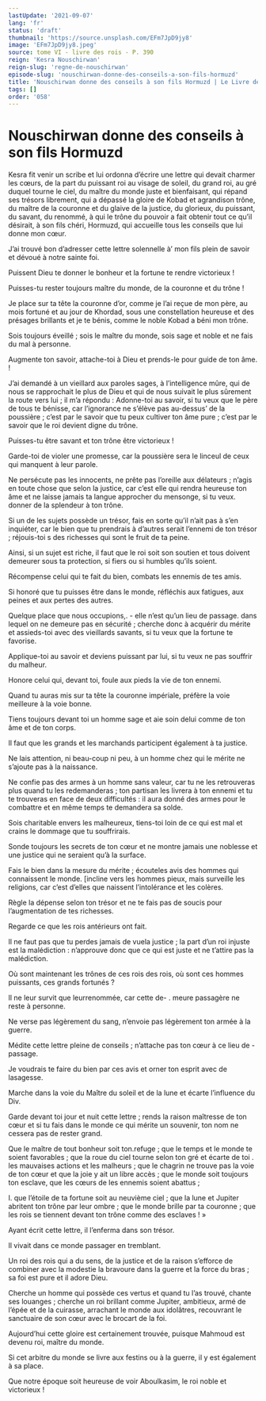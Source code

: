 ```yaml
---
lastUpdate: '2021-09-07'
lang: 'fr'
status: 'draft'
thumbnail: 'https://source.unsplash.com/EFm7JpD9jy8'
image: 'EFm7JpD9jy8.jpeg'
source: tome VI - livre des rois - P. 390
reign: 'Kesra Nouschirwan'
reign-slug: 'regne-de-nouschirwan'
episode-slug: 'nouschirwan-donne-des-conseils-a-son-fils-hormuzd'
title: 'Nouschirwan donne des conseils à son fils Hormuzd | Le Livre des Rois | Shâhnâmeh'
tags: []
order: '058'
---
```


<!-- LTeX: language=fr -->

# Nouschirwan donne des conseils à son fils Hormuzd

Kesra fit venir un scribe et lui ordonna d’écrire une lettre qui devait charmer les cœurs, de la part du puissant roi au visage de soleil, du grand roi, au gré duquel tourne le ciel, du maître du monde juste et bienfaisant, qui répand ses trésors librement, qui a dépassé la gloire de Kobad et agrandison trône, du maître de la couronne et du glaive de la justice, du glorieux, du puissant, du savant, du renommé, à qui le trône du pouvoir a fait obtenir tout ce qu’il désirait, à son fils chéri, Hormuzd, qui accueille tous les conseils que lui donne mon cœur.

J’ai trouvé bon d’adresser cette lettre solennelle à’
mon fils plein de savoir et dévoué à notre sainte foi.

Puissent Dieu te donner le bonheur et la fortune te rendre victorieux !

Puisses-tu rester toujours maître du monde, de la couronne et du trône !

Je place sur ta tête la couronne d’or, comme je l’ai reçue de mon père, au mois fortuné et au jour de Khordad, sous une constellation heureuse et des présages brillants et je te bénis, comme le noble Kobad a béni mon trône.

Sois toujours éveillé ; sois le maître du monde, sois sage et noble et ne fais du mal à personne.

Augmente ton savoir, attache-toi à Dieu et prends-le pour guide de ton âme. !

J’ai demandé à un vieillard aux paroles sages, à l’intelligence mûre, qui de nous se rapprochait le plus de Dieu et qui de nous suivait le plus sûrement la route vers lui ; il m’a répondu : Adonne-toi au savoir, si tu veux que le père de tous te bénisse, car l’ignorance ne s’élève pas au-dessus’ de la poussière ; c’est par le savoir que tu peux cultiver ton âme pure ; c’est par le savoir que le roi devient digne du trône.

Puisses-tu être savant et ton trône être victorieux !

Garde-toi de violer une promesse, car la poussière sera le linceul de ceux qui manquent à leur parole.

Ne persécute pas les innocents, ne prête pas l’oreille aux délateurs ; n’agis en toute chose que selon la justice, car c’est elle qui rendra heureuse ton âme et ne laisse jamais ta langue approcher du mensonge, si tu veux. donner de la splendeur à ton trône.

Si un de les sujets possède un trésor, fais en sorte qu’il n’ait pas à s’en inquiéter, car le bien que tu prendrais à d’autres serait l’ennemi de ton trésor ; réjouis-toi s des richesses qui sont le fruit de ta peine.

Ainsi, si un sujet est riche, il faut que le roi soit son soutien et tous doivent demeurer sous ta protection, si fiers ou si humbles qu’ils soient.

Récompense celui qui te fait du bien, combats les ennemis de tes amis.

Si honoré que tu puisses être dans le monde, réfléchis aux fatigues, aux peines et aux pertes des autres.

Quelque place que nous occupions,. -
elle n’est qu’un lieu de passage. dans lequel on ne demeure pas en sécurité ; cherche donc à acquérir du mérite et assieds-toi avec des vieillards savants, si tu veux que la fortune te favorise.

Applique-toi au savoir et deviens puissant par lui, si tu veux ne pas souffrir du malheur.

Honore celui qui, devant toi, foule aux pieds la vie de ton ennemi.

Quand tu auras mis sur ta tête la couronne impériale, préfère la voie meilleure à la voie bonne.

Tiens toujours devant toi un homme sage et aie soin delui comme de ton âme et de ton corps.

Il faut que les grands et les marchands participent également à ta justice.

Ne lais attention, ni beau-coup ni peu, à un homme chez qui le mérite ne s’ajoute pas à la naissance.

Ne confie pas des armes à un homme sans valeur, car tu ne les retrouveras plus quand tu les redemanderas ; ton partisan les livrera à ton ennemi et tu te trouveras en face de deux difficultés : il aura donné des armes pour le combattre et en même temps te demandera sa solde.

Sois charitable envers les malheureux, tiens-toi loin de ce qui est mal et crains le dommage que tu souffrirais.

Sonde toujours les secrets de ton cœur et ne montre jamais une noblesse et une justice qui ne seraient qu’à la surface.

Fais le bien dans la mesure du mérite ; écouteles avis des hommes qui connaissent le monde. [incline vers les hommes pieux, mais surveille les religions, car c’est d’elles que naissent l’intolérance et les colères.

Règle la dépense selon ton trésor et ne te fais pas de soucis pour l’augmentation de tes richesses.

Regarde ce que les rois antérieurs ont fait.

Il ne faut pas que tu perdes jamais de vuela justice ; la part d’un roi injuste est la malédiction : n’approuve donc que ce qui est juste et ne t’attire pas la malédiction.

Où sont maintenant les trônes de ces rois des rois, où sont ces hommes puissants, ces grands fortunés ?

Il ne leur survit que leurrenommée, car cette de-
. meure passagère ne reste à personne.

Ne verse pas légèrement du sang, n’envoie pas légèrement ton armée à la guerre.

Médite cette lettre pleine de conseils ; n’attache pas ton cœur à ce lieu de
-passage.

Je voudrais te faire du bien par ces avis et orner ton esprit avec de lasagesse.

Marche dans la voie du Maître du soleil et de la lune et écarte l’influence du Div.

Garde devant toi jour et nuit cette lettre ; rends la raison maîtresse de ton cœur et si tu fais dans le monde ce qui mérite un souvenir, ton nom ne cessera pas de rester grand.

Que le maître de tout bonheur soit ton.refuge ; que le temps et le monde te soient favorables ; que la roue du ciel tourne selon ton gré et écarte de toi
. les mauvaises actions et les malheurs ; que le chagrin ne trouve pas la voie de ton cœur et que la joie y ait un libre accès ; que le monde soit toujours ton esclave, que les cœurs de les ennemis soient abattus ;

I. que l’étoile de ta fortune soit au neuvième ciel ; que la lune et Jupiter abritent ton trône par leur ombre ; que le monde brille par ta couronne ; que les rois se tiennent devant ton trône comme des esclaves ! »

Ayant écrit cette lettre, il l’enferma dans son trésor.

Il vivait dans ce monde passager en tremblant.

Un roi des rois qui a du sens, de la justice et de la raison s’efforce de combiner avec la modestie la bravoure dans la guerre et la force du bras ; sa foi est pure et il adore Dieu.

Cherche un homme qui possède ces vertus et quand tu l’as trouvé, chante ses louanges ; cherche un roi brillant comme Jupiter, ambitieux, armé de l’épée et de la cuirasse, arrachant le monde aux idolâtres, recouvrant le sanctuaire de son cœur avec le brocart de la foi.

Aujourd’hui cette gloire est certainement trouvée, puisque Mahmoud est devenu roi, maître du monde.

Si cet arbitre du monde se livre aux festins ou à la guerre, il y est également à sa place.

Que notre époque soit heureuse de voir Aboulkasim, le roi noble et victorieux !
